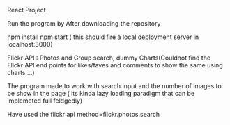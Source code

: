 React Project

Run the program by 
After downloading the repository 

npm install 
npm start ( this should fire a local deployment server in localhost:3000)


Flickr API : Photos and Group search, dummy Charts(Couldnot find the Flickr API end points for likes/faves and comments to show the same using charts ...)


The program made to work with search input and the number of images to be show in the page ( its kinda lazy loading paradigm that can be implemeted full feldgedly)

Have used the flickr api 
    method=flickr.photos.search






